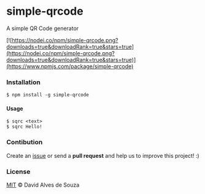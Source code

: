 # simple-qrcode
A simple QR Code generator

[![https://nodei.co/npm/simple-qrcode.png?downloads=true&downloadRank=true&stars=true](https://nodei.co/npm/simple-qrcode.png?downloads=true&downloadRank=true&stars=true)](https://www.npmjs.com/package/simple-qrcode)

### Installation

```shell
$ npm install -g simple-qrcode
```

#### Usage

```shell
$ sqrc <text>
$ sqrc Hello!
```

### Contibution

Create an [issue](https://github.com/davidalves1/simple-qrcode/issues/new) or send a **pull request** and help us to improve this project! :)

### License

[MIT](https://github.com/davidalves1/simple-qrcode/blob/master/LICENSE) © David Alves de Souza

